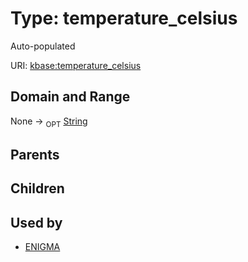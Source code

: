 
# Type: temperature_celsius


Auto-populated

URI: [kbase:temperature_celsius](http://kbase.us/temperature_celsius)


## Domain and Range

None ->  <sub>OPT</sub> [String](types/String.md)

## Parents


## Children


## Used by

 * [ENIGMA](ENIGMA.md)
